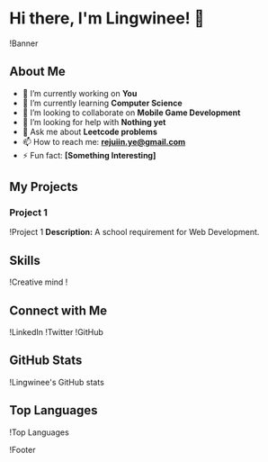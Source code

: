 # Hi there, I'm Lingwinee! 👋

!Banner

## About Me
- 🔭 I’m currently working on **You**
- 🌱 I’m currently learning **Computer Science**
- 👯 I’m looking to collaborate on **Mobile Game Development**
- 🤔 I’m looking for help with **Nothing yet**
- 💬 Ask me about **Leetcode problems**
- 📫 How to reach me: **rejuiin.ye@gmail.com**
- ⚡ Fun fact: **[Something Interesting]**

## My Projects
### Project 1
!Project 1
**Description:** A school requirement for Web Development.


## Skills
!Creative mind
!

## Connect with Me
!LinkedIn
!Twitter
!GitHub

## GitHub Stats
!Lingwinee's GitHub stats

## Top Languages
!Top Languages

!Footer
